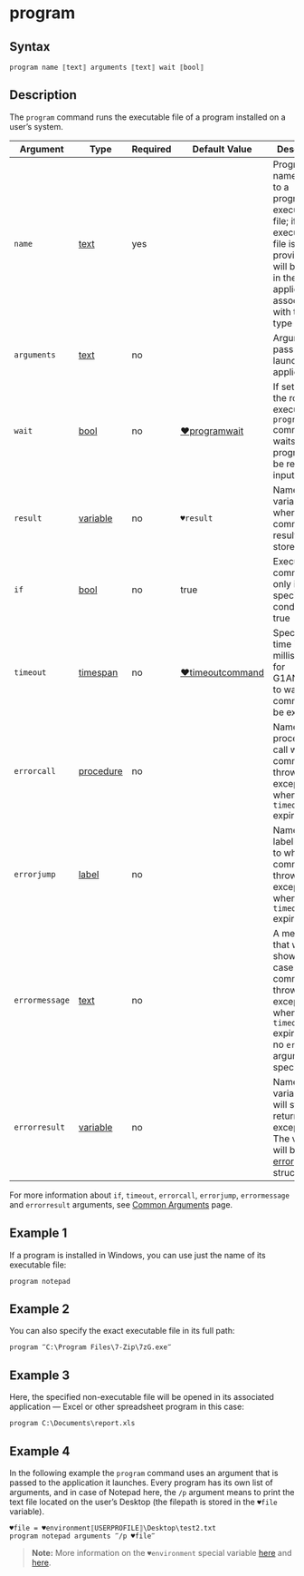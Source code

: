 # program

## Syntax

```G1ANT
program name ⟦text⟧ arguments ⟦text⟧ wait ⟦bool⟧
```

## Description

The `program` command runs the executable file of a program installed on a user’s system.

| Argument | Type | Required | Default Value | Description |
| -------- | ---- | -------- | ------------- | ----------- |
|`name`| [text](../../G1ANT.Language/Structures/TextStructure.md) | yes |  | Program name or path to a program’s executable file; if a non-executable file is provided, it will be open in the default application associated with this file type |
|`arguments`| [text](../../G1ANT.Language/Structures/TextStructure.md) | no |  | Argument to pass to the launched application |
|`wait`| [bool](../../G1ANT.Language/Structures/BooleanStructure.md) | no | [♥programwait](../Variables/ProgramWaitVariable.md) | If set to `true`, the robot executing the `program` command waits for a program to be ready for input. |
| `result`       | [variable](../../G1ANT.Language/Structures/VariableStructure.md) | no       | `♥result`                                                   | Name of a variable where the command's result will be stored |
| `if`           | [bool](../../G1ANT.Language/Structures/BooleanStructure.md) | no       | true                                                        | Executes the command only if a specified condition is true   |
| `timeout`      | [timespan](../../G1ANT.Language/Structures/TimeSpanStructure.md) | no       | [♥timeoutcommand](../Variables/TimeoutCommandVariable.md) | Specifies time in milliseconds for G1ANT.Robot to wait for the command to be executed |
| `errorcall`    | [procedure](../../G1ANT.Language/Structures/ProcedureStructure.md) | no       |                                                             | Name of a procedure to call when the command throws an exception or when a given `timeout` expires |
| `errorjump`    | [label](../../G1ANT.Language/Structures/LabelStructure.md) | no       |                                                             | Name of the label to jump to when the command throws an exception or when a given `timeout` expires |
| `errormessage` | [text](../../G1ANT.Language/Structures/TextStructure.md) | no       |                                                             | A message that will be shown in case the command throws an exception or when a given `timeout` expires, and no `errorjump` argument is specified |
| `errorresult`  | [variable](../../G1ANT.Language/Structures/VariableStructure.md) | no       |                                                             | Name of a variable that will store the returned exception. The variable will be of [error](../../G1ANT.Language/Structures/ErrorStructure.md) structure  |

For more information about `if`, `timeout`, `errorcall`, `errorjump`, `errormessage` and `errorresult` arguments, see [Common Arguments](../../../appendices/common-arguments.md) page.

## Example 1

If a program is installed in Windows, you can use just the name of its executable file:

```G1ANT
program notepad
```

## Example 2

You can also specify the exact executable file in its full path:

```G1ANT
program ‴C:\Program Files\7-Zip\7zG.exe‴
```

## Example 3

Here, the specified non-executable file will be opened in its associated application — Excel or other spreadsheet program in this case:

```G1ANT
program C:\Documents\report.xls
```

## Example 4

In the following example the `program` command uses an argument that is passed to the application it launches. Every program has its own list of arguments, and in case of Notepad here, the `/p` argument means to print the text file located on the user’s Desktop (the filepath is stored in the `♥file` variable).

```G1ANT
♥file = ♥environment⟦USERPROFILE⟧\Desktop\test2.txt
program notepad arguments ‴/p ♥file‴
```

> **Note:** More information on the `♥environment` special variable [here](../Variables/EnvironmentVariable.md) and [here](../../../appendices/environment.md).